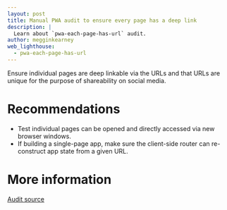 ```yaml
---
layout: post
title: Manual PWA audit to ensure every page has a deep link
description: |
  Learn about `pwa-each-page-has-url` audit.
author: megginkearney
web_lighthouse:
  - pwa-each-page-has-url
---
```


Ensure individual pages are deep linkable via the URLs and that URLs are unique
for the purpose of shareability on social media.

# Recommendations

- Test individual pages can be opened and directly accessed via new browser windows.
- If building a single-page app,
make sure the client-side router can re-construct app state from a given URL.

# More information

[Audit source](https://github.com/GoogleChrome/lighthouse/blob/master/lighthouse-core/audits/manual/pwa-each-page-has-url.js)